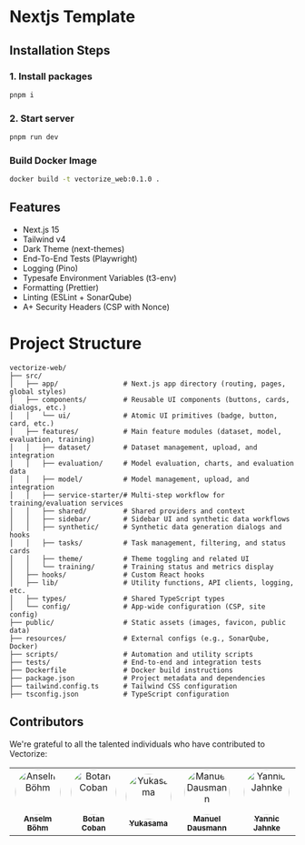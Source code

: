 # Nextjs Template

## Installation Steps

### 1. Install packages

```bash
pnpm i
```

### 2. Start server

```bash
pnpm run dev
```

### Build Docker Image

```bash
docker build -t vectorize_web:0.1.0 .
```

## Features

- Next.js 15
- Tailwind v4
- Dark Theme (next-themes)
- End-To-End Tests (Playwright)
- Logging (Pino)
- Typesafe Environment Variables (t3-env)
- Formatting (Prettier)
- Linting (ESLint + SonarQube)
- A+ Security Headers (CSP with Nonce)

# Project Structure

```
vectorize-web/
├── src/
│   ├── app/                # Next.js app directory (routing, pages, global styles)
│   ├── components/         # Reusable UI components (buttons, cards, dialogs, etc.)
│   │   └── ui/             # Atomic UI primitives (badge, button, card, etc.)
│   ├── features/           # Main feature modules (dataset, model, evaluation, training)
│   │   ├── dataset/        # Dataset management, upload, and integration
│   │   ├── evaluation/     # Model evaluation, charts, and evaluation data
│   │   ├── model/          # Model management, upload, and integration
│   │   ├── service-starter/# Multi-step workflow for training/evaluation services
│   │   ├── shared/         # Shared providers and context
│   │   ├── sidebar/        # Sidebar UI and synthetic data workflows
│   │   ├── synthetic/      # Synthetic data generation dialogs and hooks
│   │   ├── tasks/          # Task management, filtering, and status cards
│   │   ├── theme/          # Theme toggling and related UI
│   │   └── training/       # Training status and metrics display
│   ├── hooks/              # Custom React hooks
│   ├── lib/                # Utility functions, API clients, logging, etc.
│   ├── types/              # Shared TypeScript types
│   └── config/             # App-wide configuration (CSP, site config)
├── public/                 # Static assets (images, favicon, public data)
├── resources/              # External configs (e.g., SonarQube, Docker)
├── scripts/                # Automation and utility scripts
├── tests/                  # End-to-end and integration tests
├── Dockerfile              # Docker build instructions
├── package.json            # Project metadata and dependencies
├── tailwind.config.ts      # Tailwind CSS configuration
├── tsconfig.json           # TypeScript configuration
```

## Contributors

We're grateful to all the talented individuals who have contributed to Vectorize:

<table>
<tr>
  <td align="center">
    <a href="https://github.com/Dosto1ewski">
      <img src="https://avatars.githubusercontent.com/Dosto1ewski" width="80" style="border-radius: 50%;" alt="Anselm Böhm"/>
      <br />
      <sub><b>Anselm Böhm</b></sub>
    </a>
  </td>
  <td align="center">
    <a href="https://github.com/BtnCbn">
      <img src="https://avatars.githubusercontent.com/BtnCbn" width="80" style="border-radius: 50%;" alt="Botan Coban"/>
      <br />
      <sub><b>Botan Coban</b></sub>
    </a>
  </td>
  <td align="center">
    <a href="https://github.com/yukasama">
      <img src="https://avatars.githubusercontent.com/yukasama" width="80" style="border-radius: 50%;" alt="Yukasama"/>
      <br />
      <sub><b>Yukasama</b></sub>
    </a>
  </td>
  <td align="center">
    <a href="https://github.com/domoar">
      <img src="https://avatars.githubusercontent.com/domoar" width="80" style="border-radius: 50%;" alt="Manuel Dausmann"/>
      <br />
      <sub><b>Manuel Dausmann</b></sub>
    </a>
  </td>
  <td align="center">
    <a href="https://github.com/Yannjc">
      <img src="https://avatars.githubusercontent.com/Yannjc" width="80" style="border-radius: 50%;" alt="Yannic Jahnke"/>
      <br />
      <sub><b>Yannic Jahnke</b></sub>
    </a>
  </td>
</tr>
</table>
